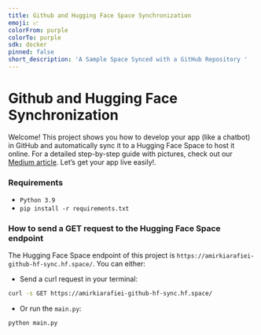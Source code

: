 ```yaml
---
title: Github and Hugging Face Space Synchronization
emoji: 📈
colorFrom: purple
colorTo: purple
sdk: docker
pinned: false
short_description: 'A Sample Space Synced with a GitHub Repository '
---
```


# Github and Hugging Face Synchronization
Welcome! This project shows you how to develop your app (like a chatbot) in GitHub and automatically sync it to a Hugging Face Space to host it online. For a detailed step-by-step guide with pictures, check out our [Medium article](something). Let’s get your app live easily!. 

### Requirements

- `Python 3.9`
- `pip install -r requirements.txt`

### How to send a GET request to the Hugging Face Space endpoint

The Hugging Face Space endpoint of this project is `https://amirkiarafiei-github-hf-sync.hf.space/`.
You can either:
- Send a curl request in your terminal:

```bash
curl -s GET https://amirkiarafiei-github-hf-sync.hf.space/
```

- Or run the `main.py`:

```bash
python main.py
```
